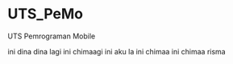 # UTS_PeMo
UTS Pemrograman Mobile

ini dina
dina lagi
ini chimaagi
ini aku la
ini chimaa
ini chimaa risma